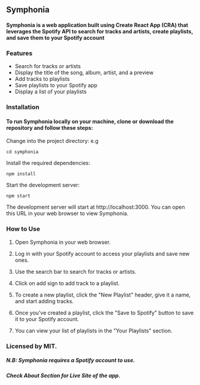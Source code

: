 ## Symphonia

#### Symphonia is a web application built using Create React App (CRA) that leverages the Spotify API to search for tracks and artists, create playlists, and save them to your Spotify account

### Features

* Search for tracks or artists
* Display the title of the song, album, artist, and a preview
* Add tracks to playlists
* Save playlists to your Spotify app
* Display a list of your playlists

### Installation

#### To run Symphonia locally on your machine, clone or download the repository and follow these steps:
Change into the project directory: e.g 
```
cd symphonia
```
Install the required dependencies:
```
npm install
```
Start the development server:
```
npm start
```
The development server will start at http://localhost:3000. You can open this URL in your web browser to view Symphonia.

### How to Use

1. Open Symphonia in your web browser.

2. Log in with your Spotify account to access your playlists and save new ones.

3. Use the search bar to search for tracks or artists.

4. Click on add sign to add track to a playlist.

5. To create a new playlist, click the "New Playlist" header, give it a name, and start adding tracks.

6. Once you've created a playlist, click the "Save to Spotify" button to save it to your Spotify account.

7. You can view your list of playlists in the "Your Playlists" section.

### Licensed by MIT.

##### N.B: Symphonia requires a Spotify account to use.
##### Check About Section for Live Site of the app.
